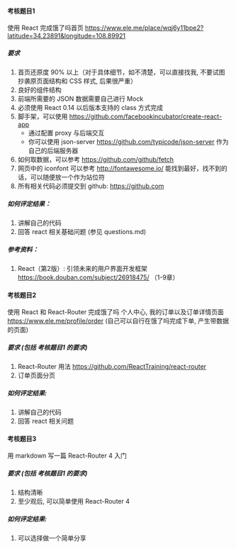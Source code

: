 #### 考核题目1
使用 React 完成饿了吗首页 https://www.ele.me/place/wqj6y11bpe2?latitude=34.23891&longitude=108.89921

##### 要求

1. 首页还原度 90% 以上（对于具体细节，如不清楚，可以直接找我, 不要试图抄袭原页面结构和 CSS 样式, 后果很严重）
2. 良好的组件结构
3. 前端所需要的 JSON 数据需要自己进行 Mock
4. 必须使用 React 0.14 以后版本支持的 class 方式完成
5. 脚手架，可以使用 https://github.com/facebookincubator/create-react-app
    - 通过配置 proxy 与后端交互
    - 你可以使用 json-server https://github.com/typicode/json-server 作为自己的后端服务器
6. 如何取数据，可以参考 https://github.com/github/fetch
7. 网页中的 iconfont 可以参考 http://fontawesome.io/ 能找到最好，找不到的话，可以随便放一个作为站位符
8. 所有相关代码必须提交到 github: https://github.com

##### 如何评定结果：

1. 讲解自己的代码
2. 回答 react 相关基础问题 (参见 questions.md)

##### 参考资料：

1. React（第2版）: 引领未来的用户界面开发框架 https://book.douban.com/subject/26918475/ （1-9章）

#### 考核题目2
使用 React 和 React-Router 完成饿了吗 个人中心, 我的订单以及订单详情页面 https://www.ele.me/profile/order (自己可以自行在饿了吗完成下单, 产生带数据的页面)

##### 要求 (包括 考核题目1 的要求)

1. React-Router 用法 https://github.com/ReactTraining/react-router
2. 订单页面分页

##### 如何评定结果:

1. 讲解自己的代码
2. 回答 react 相关问题


#### 考核题目3
用 markdown 写一篇 React-Router 4 入门

##### 要求 (包括 考核题目1 的要求)

1. 结构清晰
2. 至少观后, 可以简单使用 React-Router 4

##### 如何评定结果:

1. 可以选择做一个简单分享

